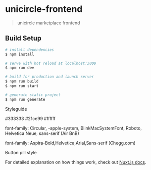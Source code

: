 # unicircle-frontend

> unicircle marketplace frontend

## Build Setup

```bash
# install dependencies
$ npm install

# serve with hot reload at localhost:3000
$ npm run dev

# build for production and launch server
$ npm run build
$ npm run start

# generate static project
$ npm run generate
```

Styleguide 

#333333 
#21ce99
#ffffff

font-family: Circular, -apple-system, BlinkMacSystemFont, Roboto, Helvetica Neue, sans-serif (Air BnB)

font-family: Aspira-Bold,Helvetica,Arial,Sans-serif (Chegg.com)

Button pill style

For detailed explanation on how things work, check out [Nuxt.js docs](https://nuxtjs.org).
